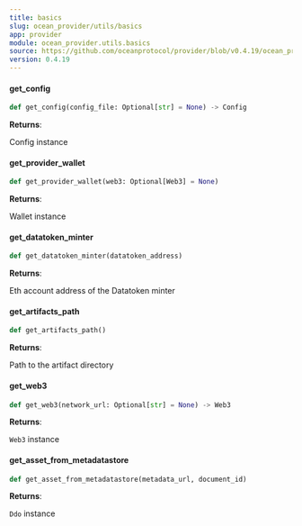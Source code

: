 ```yaml
---
title: basics
slug: ocean_provider/utils/basics
app: provider
module: ocean_provider.utils.basics
source: https://github.com/oceanprotocol/provider/blob/v0.4.19/ocean_provider/utils/basics.py
version: 0.4.19
---
```

#### get\_config

```python
def get_config(config_file: Optional[str] = None) -> Config
```

**Returns**:

Config instance

#### get\_provider\_wallet

```python
def get_provider_wallet(web3: Optional[Web3] = None)
```

**Returns**:

Wallet instance

#### get\_datatoken\_minter

```python
def get_datatoken_minter(datatoken_address)
```

**Returns**:

Eth account address of the Datatoken minter

#### get\_artifacts\_path

```python
def get_artifacts_path()
```

**Returns**:

Path to the artifact directory

#### get\_web3

```python
def get_web3(network_url: Optional[str] = None) -> Web3
```

**Returns**:

`Web3` instance

#### get\_asset\_from\_metadatastore

```python
def get_asset_from_metadatastore(metadata_url, document_id)
```

**Returns**:

`Ddo` instance

